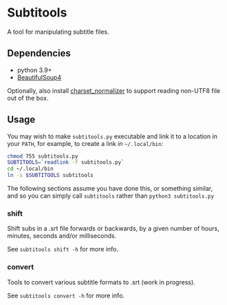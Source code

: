 # Subtitools

A tool for manipulating subtitle files.

## Dependencies

- python 3.9+
- [BeautifulSoup4](https://www.crummy.com/software/BeautifulSoup/bs4/doc/)

Optionally, also install [charset_normalizer](https://pypi.org/project/charset-normalizer)
to support reading non-UTF8 file out of the box.

## Usage

You may wish to make `subtitools.py` executable and link it to a location in 
your `PATH`, for example, to create a link in `~/.local/bin`:
```bash
chmod 755 subtitools.py
SUBTITOOLS=`readlink -f subtitools.py`
cd ~/.local/bin
ln -s $SUBTITOOLS subtitools
```

The following sections assume you have done this, or something similar, and so 
you can simply call `subtitools` rather than `python3 subtitools.py`

### shift

Shift subs in a .srt file forwards or backwards, by a given number of hours, 
minutes, seconds and/or milliseconds.

See `subtitools shift -h` for more info.

### convert

Tools to convert various subtitle formats to .srt (work in progress).

See `subtitools convert -h` for more info.